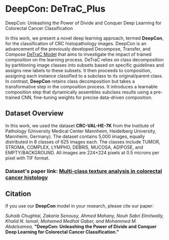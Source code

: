 # DeepCon: DeTraC_Plus
DeepCon: Unleashing the Power of Divide and Conquer Deep Learning for Colorectal Cancer Classification

In this work, we present a novel deep learning approach, termed **DeepCon**, for the classification of CRC histopathology images. DeepCon is an advancement of the previously developed Decompose, Transfer, and Compose [DeTraC Model](https://ieeexplore.ieee.org/abstract/document/9075155) that aims to investigate the impact of trained composition on the learning process. DeTraC relies on class decomposition by partitioning image classes into subsets based on specific guidelines and assigns new labels to these subsets. It then proceeds to composition, assigning each instance classified to a subclass to its original/parent class. In contrast, **DeepCon** retains class decomposition but takes a transformative step in the composition process. It introduces a learnable composition step that dynamically assembles subclass results using a pre-trained CNN, fine-tuning weights for precise data-driven composition.

## Dataset Overview
In this work, we used the dataset **CRC-VAL-HE-7K** from the Institute of Pathology (University Medical Center Mannheim, Heidelberg University, Mannheim, Germany). The dataset contains 5,000 images, equally distributed in 8 classes of 625 images each. The classes include TUMOR, STROMA, COMPLEX, LYMPHO, DEBRIS, MUCOSA, ADIPOSE, and EMPTY/BACKGROUND. All images are 224×224 pixels at 0.5 microns per pixel with TIF format.



### Dataset's paper link: [Multi-class texture analysis in colorectal cancer histology](https://www.nature.com/articles/srep27988)


## Citation
If you use our **DeepCon** model in your research, please cite our paper:

*Suhaib Chughtai, Zakaria Senousy, Ahmed Mahany, Nouh Sabri Elmitwally, Khalid N. Ismail, Mohamed Medhat Gaber, and Mohammed M. Abdelsamea,* **"DeepCon: Unleashing the Power of Divide and Conquer Deep Learning for Colorectal Cancer Classification."**

